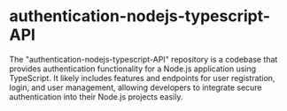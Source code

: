 # authentication-nodejs-typescript-API

The "authentication-nodejs-typescript-API" repository is a codebase that provides authentication functionality for a Node.js application using TypeScript. It likely includes features and endpoints for user registration, login, and user management, allowing developers to integrate secure authentication into their Node.js projects easily.
